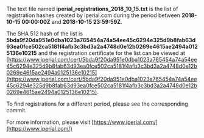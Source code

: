 The text file named **iperial_registrations_2018_10_15.txt** is the list of registration hashes created by iperial.com during the period between **2018-10-15 00:00:00Z** and **2018-10-15 23:59:59Z**.

The SHA 512 hash of the list is **5bda9f20da951e0dba1023a765454a74a54ee45c6294e325d9b8fab63d93ea0fce502ca5181f4afb3c3bd3a2a4748d0e12b0269e4615ae2494a0125136e10215** and the registration certificate for the list can be viewed at [https://www.iperial.com/cert/5bda9f20da951e0dba1023a765454a74a54ee45c6294e325d9b8fab63d93ea0fce502ca5181f4afb3c3bd3a2a4748d0e12b0269e4615ae2494a0125136e10215](https://www.iperial.com/cert/5bda9f20da951e0dba1023a765454a74a54ee45c6294e325d9b8fab63d93ea0fce502ca5181f4afb3c3bd3a2a4748d0e12b0269e4615ae2494a0125136e10215).

To find registrations for a different period, please see the corresponding commit.

For more information, please visit [https://www.iperial.com/](https://www.iperial.com/)
